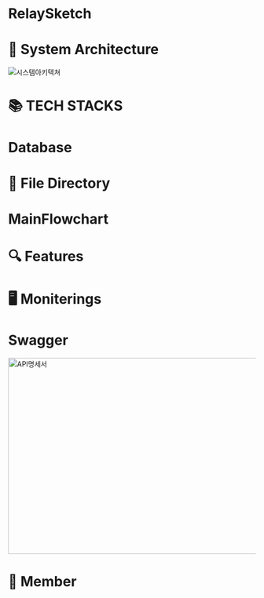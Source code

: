 # RelaySketch


# 📌 System Architecture
![시스템아키텍쳐](https://github.com/2023-Summer-Bootcamp-Team-B/RelaySketch/assets/137774867/be13ee8b-5fb9-4e4e-bfa5-559a154f7049)

# 📚 TECH STACKS



# Database



# 📂 File Directory



# MainFlowchart



# 🔍 Features



# 🖥️ Moniterings



# Swagger
<img src="/path/to/img.png" width="600px" height="400px" title="px(픽셀) 크기 설정" alt="API명세서"></img><br/>



# 👫 Member
